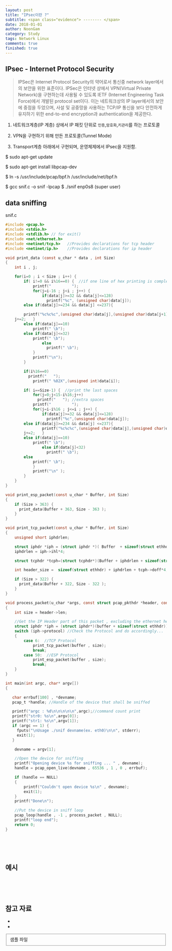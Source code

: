 ```yaml
---
layout: post
title: "IPsec이란 ?"
subtitle: <span class="evidence"> -------- </span>
date: 2018-01-01
author: NoonGam
category: Study
tags: Network Linux
comments: true
finished: true
---
```




## IPsec - Internet Protocol Security

> IPSec은 Internet Protocol Security의 약어로서 통신중 network layer에서의 보안을 위한 표준이다. IPSec은 인터넷 상에서 VPN(Virtual Private Network)을 구현하는데 사용될 수 있도록 IETF (Internet Engineering Task Force)에서 개발된 protocol set이다. 이는 네트워크상의 IP layer에서의 보안에 중점을 두었으며, 사설 및 공중망을 사용하는 TCP/IP 통신을 보다 안전하게 유지하기 위한 end-to-end encryption과 authentication을 제공한다.

1. 네트워크계층(IP 계층) 상에서 IP 패킷 단위로 `인증`,`암호화`,`키관리`를 하는 프로토콜

2. VPN을 구현하기 위해 만든 프로토콜(Tunnel Mode)

3. Transport계층 아래에서 구현되며, 운영체제에서 IPsec을 지원함.


$ sudo apt-get update

$ sudo apt-get install libpcap-dev

$ ln -s /usr/include/pcap/bpf.h /usr/include/net/bpf.h


$ gcc snif.c -o snif -lpcap
$ ./snif enp0s8 (super user)






## data sniffing
snif.c

```c
#include <pcap.h>
#include <stdio.h>
#include <stdlib.h> // for exit()
#include <net/ethernet.h>
#include <netinet/tcp.h>   //Provides declarations for tcp header
#include <netinet/ip.h>    //Provides declarations for ip header

void print_data (const u_char * data , int Size)
{
    int i , j;

    for(i=0 ; i < Size ; i++) {
        if( i!=0 && i%16==0) {  //if one line of hex printing is complete...
            printf("         ");
            for(j=i-16 ; j<i ; j++) {
                if(data[j]>=32 && data[j]<=128)
                  printf("%c", (unsigned char)data[j]);
		else if(data[j]>=234 && data[j] <=237){

		printf("%c%c%c",(unsigned char)data[j],(unsigned char)data[j+1],(unsigned char)data[j+2]);
	j+=2;	}
		else if(data[j]==10)
			printf(" \b");
		else if(data[j]<=32)
			printf(" \b");
                else
                  printf(" \b");
            }
            printf("\n");
        }

        if(i%16==0)
          printf("   ");
            printf(" %02X",(unsigned int)data[i]);

        if( i==Size-1) {  //print the last spaces
            for(j=0;j<15-i%16;j++)
              printf("   "); //extra spaces
            printf("         ");
            for(j=i-i%16 ; j<=i ; j++) {
                if(data[j]>=32 && data[j]<=128)
                  printf("%c",(unsigned char)data[j]);
		else if(data[j]>=234 && data[j] <=237){
                printf("%c%c%c",(unsigned char)data[j],(unsigned char)data[j+1],(unsigned char)data[j+2]);
        j+=2;   }
		else if(data[j]==10)
			printf(" \b");
                else if(data[j]<32)
                  printf(" \b");
		else
			printf(" \b");
            }
            printf("\n" );
        }
    }
}

void print_esp_packet(const u_char * Buffer, int Size)
{
    if (Size > 363) {
      print_data(Buffer + 363, Size - 363 );
    }
}

void print_tcp_packet(const u_char * Buffer, int Size)
{
    unsigned short iphdrlen;

    struct iphdr *iph = (struct iphdr *)( Buffer  + sizeof(struct ethhdr) );
    iphdrlen = iph->ihl*4;

    struct tcphdr *tcph=(struct tcphdr*)(Buffer + iphdrlen + sizeof(struct ethhdr));

    int header_size =  sizeof(struct ethhdr) + iphdrlen + tcph->doff*4;

    if (Size > 322) {
      print_data(Buffer + 322, Size - 322 );
    }
}

void process_packet(u_char *args, const struct pcap_pkthdr *header, const u_char *buffer)
{
    int size = header->len;

    //Get the IP Header part of this packet , excluding the ethernet header
    struct iphdr *iph = (struct iphdr*)(buffer + sizeof(struct ethhdr));
    switch (iph->protocol) //Check the Protocol and do accordingly...
    {
        case 6:  //TCP Protocol
            print_tcp_packet(buffer , size);
            break;
        case 50:  //ESP Protocol
            print_esp_packet(buffer , size);
            break;
    }
}

int main(int argc, char* argv[])
{

   char errbuf[100] , *devname;
   pcap_t *handle; //Handle of the device that shall be sniffed

   printf("argc : %d\n\n\n\n\n",argc);//command count print
   printf("str0: %s\n",argv[0]);
   printf("str1: %s\n",argv[1]);
   if (argc == 1) {
     fputs("\nUsage ./snif devname(ex. eth0)\n\n", stderr);
     exit(1);
   }

    devname = argv[1];

    //Open the device for sniffing
    printf("Opening device %s for sniffing ... " , devname);
    handle = pcap_open_live(devname , 65536 , 1 , 0 , errbuf);

    if (handle == NULL)
    {
        printf("Couldn't open device %s\n" , devname);
        exit(1);
    }
    printf("Done\n");

    //Put the device in sniff loop
    pcap_loop(handle , -1 , process_packet , NULL);
    printf("loop end");
    return 0;
}

```



<br><br><br>

## 예시







<br><br><br>

## 참고 자료

*
*

<fieldset id="gpg-fieldset">
 샘플 파일
</fieldset>
